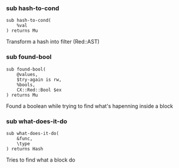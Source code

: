 ### sub hash-to-cond

```perl6
sub hash-to-cond(
    %val
) returns Mu
```

Transform a hash into filter (Red::AST)

### sub found-bool

```perl6
sub found-bool(
    @values,
    $try-again is rw,
    %bools,
    CX::Red::Bool $ex
) returns Mu
```

Found a boolean while trying to find what's hapenning inside a block

### sub what-does-it-do

```perl6
sub what-does-it-do(
    &func,
    \type
) returns Hash
```

Tries to find what a block do

